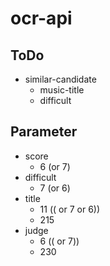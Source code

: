 # ocr-api

## ToDo

- similar-candidate
  - music-title
  - difficult

## Parameter

- score
  - 6 (or 7)
- difficult
  - 7 (or 6)
- title
  - 11 (( or 7 or 6))
  - 215
- judge
  - 6 (( or 7))
  - 230
